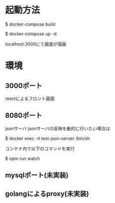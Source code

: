 # 起動方法

$ docker-compose build

$ docker-compose up -d

localhost:3000にて画面が描画


# 環境
## 3000ポート
reactによるフロント画面
## 8080ポート
jsonサーバ
jsonサーバの反映を動的に行いたい場合は

$ docker exec -it test-json-server /bin/sh

コンテナ内で以下のコマンドを実行

$ npm run watch

## mysqlポート(未実装)
## golangによるproxy(未実装)
